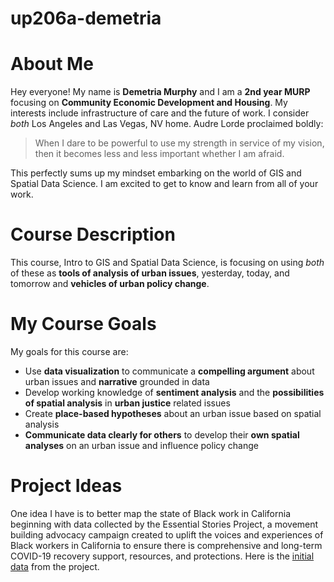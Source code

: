# up206a-demetria
# <hl> About Me
Hey everyone! My name is **Demetria Murphy** and I am a **2nd year MURP** focusing on **Community Economic Development and Housing**. My interests include infrastructure of care and the future of work. I consider *both* Los Angeles and Las Vegas, NV home. Audre Lorde proclaimed boldly:
  >When I dare to be powerful to use my strength in service of my vision, 
  >then it becomes less and less important whether I am afraid.

This perfectly sums up my mindset embarking on the world of GIS and Spatial Data Science. I am excited to get to know and learn from all of your work.
# <hl> Course Description
This course, Intro to GIS and Spatial Data Science, is focusing on using *both* of these as **tools of analysis of urban issues**, yesterday, today, and tomorrow and **vehicles of urban policy change**.
# <hl> My Course Goals
My goals for this course are:
* Use **data visualization** to communicate a **compelling argument** about urban issues and **narrative** grounded in data 
* Develop working knowledge of **sentiment analysis** and the **possibilities of spatial analysis** in **urban justice** related issues
* Create **place-based hypotheses** about an urban issue based on spatial analysis 
* **Communicate data clearly for others** to develop their **own spatial analyses** on an urban issue and influence policy change
# <hl> Project Ideas
One idea I have is to better map the state of Black work in California beginning with data collected by the Essential Stories Project, a movement building advocacy campaign created to uplift the voices and experiences of Black workers in California to ensure there is comprehensive and long-term COVID-19 recovery support, resources, and protections. Here is the [initial data](https://docs.google.com/document/d/1vclyxwB25PSnze9b7YTpuXSVra5JiBJz2AJQ77eUOqI/edit) from the project.
